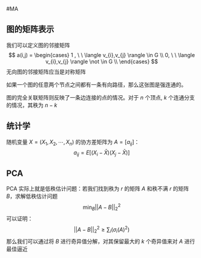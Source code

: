 #MA 

## 图的矩阵表示

我们可以定义图的邻接矩阵
$$
a(i,j) = \begin{cases}
1   , \ \ \langle  v_{i},v_{j}  \rangle \in G \\
0, \ \ \langle  v_{i},v_{j}  \rangle \not \in G \\
\end{cases}
$$
无向图的邻接矩阵应当是对称矩阵

如果一个图的任意两个节点之间都有一条有向路径，那么这张图是强连通的。

图的完全关联矩阵则反映了一条边连接的点的情况。对于 $n$ 个顶点, $k$ 个连通分支的情况，其秩为 $n-k$

## 统计学
随机变量 $X = (X_{1},X_{2},\cdots ,X_{n})$ 的协方差矩阵为  $A = [a_{ij}]$：
$$
a_{ij} = E[(X_{i}- \bar X)(X_{j}-\bar X)]
$$

## PCA 
PCA 实际上就是低秩估计问题：若我们找到秩为 $r$ 的矩阵 $A$ 和秩不满 $r$ 的矩阵 $B$，求解低秩估计问题
$$
\min_B ||A-B||_{2}^{2} 
$$
可以证明：
$$
||A-B||_{2}^{2} \ge \sum_{i}(\sigma_{i}(A)^{2})
$$
那么我们可以通过将 $B$ 进行奇异值分解，对其保留最大的 $k$ 个奇异值来对 $A$ 进行最佳逼近



